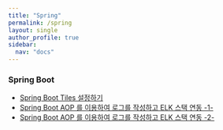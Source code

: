 ```yaml
---
title: "Spring"
permalink: /spring
layout: single
author_profile: true
sidebar:
  nav: "docs"
---
```


### Spring Boot

* [Spring Boot Tiles 설정하기](/spring/springtiles)
* [Spring Boot AOP 를 이용하여 로그를 작성하고 ELK 스택 연동 -1-](/spring/springaoptoelk)
* [Spring Boot AOP 를 이용하여 로그를 작성하고 ELK 스택 연동 -2-](/spring/springaopelk2)